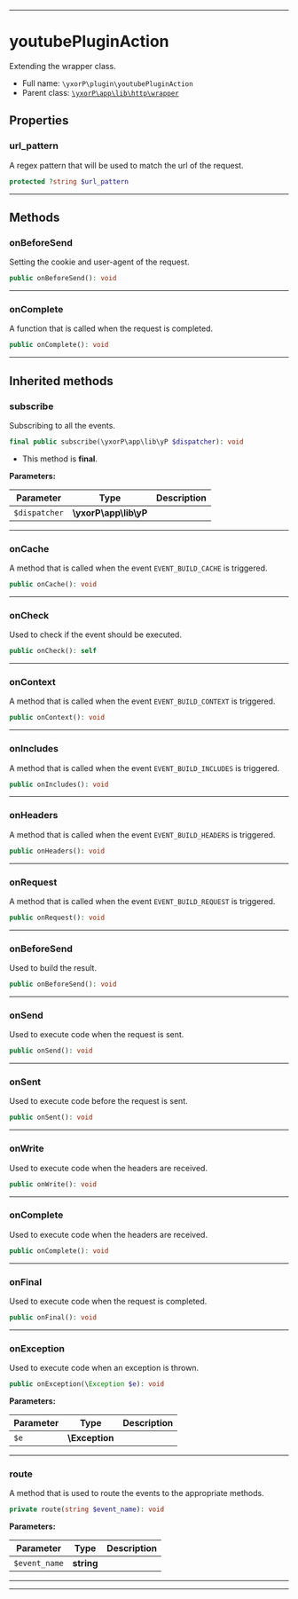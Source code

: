 ***

# youtubePluginAction

Extending the wrapper class.



* Full name: `\yxorP\plugin\youtubePluginAction`
* Parent class: [`\yxorP\app\lib\http\wrapper`](../app/lib/http/wrapper.md)



## Properties


### url_pattern

A regex pattern that will be used to match the url of the request.

```php
protected ?string $url_pattern
```






***

## Methods


### onBeforeSend

Setting the cookie and user-agent of the request.

```php
public onBeforeSend(): void
```











***

### onComplete

A function that is called when the request is completed.

```php
public onComplete(): void
```











***


## Inherited methods


### subscribe

Subscribing to all the events.

```php
final public subscribe(\yxorP\app\lib\yP $dispatcher): void
```





* This method is **final**.


**Parameters:**

| Parameter | Type | Description |
|-----------|------|-------------|
| `$dispatcher` | **\yxorP\app\lib\yP** |  |




***

### onCache

A method that is called when the event `EVENT_BUILD_CACHE` is triggered.

```php
public onCache(): void
```











***

### onCheck

Used to check if the event should be executed.

```php
public onCheck(): self
```











***

### onContext

A method that is called when the event `EVENT_BUILD_CONTEXT` is triggered.

```php
public onContext(): void
```











***

### onIncludes

A method that is called when the event `EVENT_BUILD_INCLUDES` is triggered.

```php
public onIncludes(): void
```











***

### onHeaders

A method that is called when the event `EVENT_BUILD_HEADERS` is triggered.

```php
public onHeaders(): void
```











***

### onRequest

A method that is called when the event `EVENT_BUILD_REQUEST` is triggered.

```php
public onRequest(): void
```











***

### onBeforeSend

Used to build the result.

```php
public onBeforeSend(): void
```











***

### onSend

Used to execute code when the request is sent.

```php
public onSend(): void
```











***

### onSent

Used to execute code before the request is sent.

```php
public onSent(): void
```











***

### onWrite

Used to execute code when the headers are received.

```php
public onWrite(): void
```











***

### onComplete

Used to execute code when the headers are received.

```php
public onComplete(): void
```











***

### onFinal

Used to execute code when the request is completed.

```php
public onFinal(): void
```











***

### onException

Used to execute code when an exception is thrown.

```php
public onException(\Exception $e): void
```








**Parameters:**

| Parameter | Type | Description |
|-----------|------|-------------|
| `$e` | **\Exception** |  |




***

### route

A method that is used to route the events to the appropriate methods.

```php
private route(string $event_name): void
```








**Parameters:**

| Parameter | Type | Description |
|-----------|------|-------------|
| `$event_name` | **string** |  |




***


***

